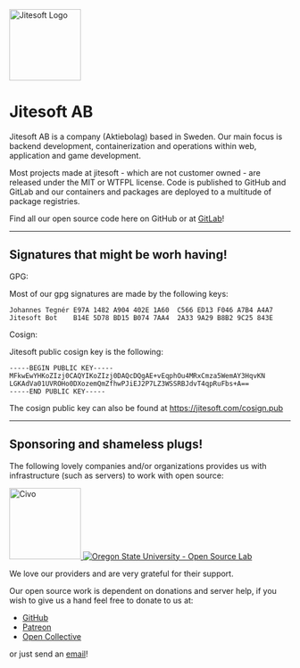 
<img src="https://jitesoft.com/Jitesoft.svg" alt="Jitesoft Logo" title="Jitesoft Logo" width="128" height="128"/>

# Jitesoft AB

Jitesoft AB is a company (Aktiebolag) based in Sweden. Our main focus is backend development, containerization and operations within web, application and game development. 

Most projects made at jitesoft - which are not customer owned - are released under the MIT or WTFPL license. Code is published to GitHub and GitLab and our containers and packages are deployed to a multitude of package registries.

Find all our open source code here on GitHub or at [GitLab](https://gitlab.com/jitesoft)!

---

## Signatures that might be worh having!

GPG:

Most of our gpg signatures are made by the following keys:

```
Johannes Tegnér E97A 1482 A904 402E 1A60  C566 ED13 F046 A7B4 A4A7
Jitesoft Bot    B14E 5D78 BD15 B074 7AA4  2A33 9A29 B8B2 9C25 843E
```

Cosign:

Jitesoft public cosign key is the following:

```
-----BEGIN PUBLIC KEY-----
MFkwEwYHKoZIzj0CAQYIKoZIzj0DAQcDQgAE+vEqphOu4MRxCmza5WemAY3HqvKN
LGKAdVa01UVROHo0DXozemQmZfhwPJiEJ2P7LZ3WSSRBJdvT4qpRuFbs+A==
-----END PUBLIC KEY-----
```

The cosign public key can also be found at https://jitesoft.com/cosign.pub

---

## Sponsoring and shameless plugs!

The following lovely companies and/or organizations provides us with infrastructure
(such as servers) to work with open source:

<div class="providers" style="display: inline">
    <a href="https://civo.com" target="_blank" title="Civo.com">
        <img src="https://jitesoft.com/images/civo.png" alt="Civo" height="128px">
    </a>
    <a href="https://osuosl.org/" target="_blank" title="Oregon State University - Open Source Lab">
        <img src="https://jitesoft.com/images/oslx128.webp" alt="Oregon State University - Open Source Lab">
    </a>
</div>

We love our providers and are very grateful for their support.

Our open source work is dependent on donations and server help, if you wish to give us a hand
feel free to donate to us at:

  * [GitHub](https://github.com/sponsors/jitesoft)
  * [Patreon](https://www.patreon.com/jitesoft)
  * [Open Collective](https://opencollective.com/jitesoft-open-source)

or just send an [email](mailto:sponsor@jitesoft.com)!
